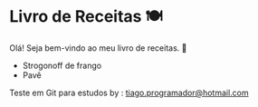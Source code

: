 # Livro de Receitas 🍽
Olá! Seja bem-vindo ao meu livro de receitas. :shallow_pan_of_food:

* Strogonoff de frango
* Pavê



Teste  em Git para estudos by : tiago.programador@hotmail.com

